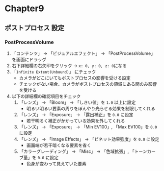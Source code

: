 # Chapter9

## ポストプロセス 設定
### PostProcessVolume
1. 「コンテンツ」 -> 「ビジュアルエフェクト」 -> 「PostProcessVolume」　を画面にドラッグ
2. 右下詳細欄の右矢印をクリック -> `x: 0, y: 0, z: 0`になる
3. 「`Infinite Extent(Unbound)`」 にチェック
    - カメラがどこにいてもポストプロセスの影響を受ける設定
    - チェックがない場合、カメラがポストプロセスの領域にある間のみ影響を受ける
4. 以下の詳細欄の確認項目をチェック
   1. 「レンズ」 -> 「Bloom」 -> 「しきい値」を `1.0` 以上に設定
        - 明るい明るい要素の周りをぼんやり光らせる効果を制限してくれる
   2. 「レンズ」 -> 「Exposure」 -> 「露出補正」を `0.0` に設定
        - 若干明るく補正がかかっている効果を外してくれる
   3. 「レンズ」 -> 「Exposure」 -> 「Min EV100」, 「Max EV100」を `0.0` に設定
   4. 「レンズ」 -> 「Image Effects」 -> 「ビネット効果強度」を `0.0` に設定
        - 画面端が若干暗くなる要素を省く
   5. 「カラーグレーディング」 -> 「Misc」 -> 「色域拡張」, 「トーンカーブ量」を `0.0` に設定
        - 色身が変わって見えていた要素